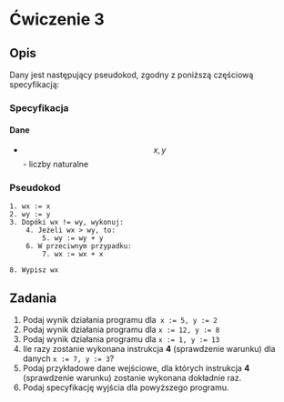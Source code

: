 # Ćwiczenie 3

## Opis

Dany jest następujący pseudokod, zgodny z poniższą częściową specyfikacją:

### Specyfikacja

#### Dane

* $$x, y$$ - liczby naturalne

### Pseudokod

```
1. wx := x
2. wy := y
3. Dopóki wx != wy, wykonuj:
    4. Jeżeli wx > wy, to: 
        5. wy := wy + y
    6. W przeciwnym przypadku:
        7. wx := wx + x
        
8. Wypisz wx
```

## Zadania

1. Podaj wynik działania programu dla` x := 5, y := 2`
2. Podaj wynik działania programu dla `x := 12, y := 8`
3. Podaj wynik działania programu dla `x := 1, y := 13`
4. Ile razy zostanie wykonana instrukcja **4** (sprawdzenie warunku) dla danych `x := 7, y := 3`?
5. Podaj przykładowe dane wejściowe, dla których instrukcja **4** (sprawdzenie warunku) zostanie wykonana dokładnie raz.
6. Podaj specyfikację wyjścia dla powyższego programu.
